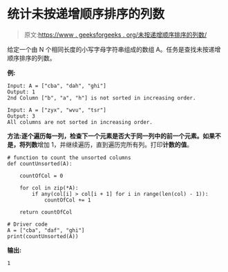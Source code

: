 # 统计未按递增顺序排序的列数

> 原文:[https://www . geeksforgeeks . org/未按递增顺序排序的列数/](https://www.geeksforgeeks.org/count-no-of-columns-that-are-not-sorted-in-increasing-order/)

给定一个由 N 个相同长度的小写字母字符串组成的数组 A。任务是查找未按递增顺序排序的列数。

**例:**

```
Input: A = ["cba", "dah", "ghi"]
Output: 1
2nd Column ["b", "a", "h"] is not sorted in increasing order.

Input: A = ["zyx", "wvu", "tsr"]
Output: 3
All columns are not sorted in increasing order.

```

**方法:**逐个遍历每一列，检查下一个元素是否大于同一列中的前一个元素。如果不是，将**列数**增加 1，并继续遍历，直到遍历完所有列。打印**计数的值**。

```
# function to count the unsorted columns
def countUnsorted(A):

    countOfCol = 0

    for col in zip(*A):
        if any(col[i] > col[i + 1] for i in range(len(col) - 1)):
            countOfCol += 1

    return countOfCol

# Driver code
A = ["cba", "daf", "ghi"]
print(countUnsorted(A))
```

**输出:**

```
1

```